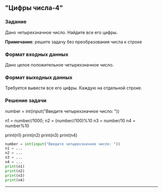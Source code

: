 ## "Цифры числа-4"

### Задание

Дано четырехзначное число. Найдите все его цифры.

**Примечание**: решите задачу без преобразования числа к строке

### Формат входных данных

Дано целое положительное четырехзначное число.

### Формат выходных данных

Требуется вывести все его цифры. Каждую на отдельной строке.

### Решение задачи

number = int(input("Введите четырехзначное число: "))

n1 = number//1000;
n2 = (number//100)%10
n3 = number/10
n4 = number%10

print(n1)
print(n2)
print(n3)
print(n4)


```python
number = int(input("Введите четырехзначное число: "))
n1 = ...
n2 = ...
n3 = ...
n4 = ...
print(n1)
print(n2)
print(n3)
print(n4)
```

---

